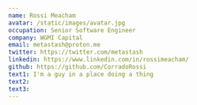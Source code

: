 ```yaml
---
name: Rossi Meacham
avatar: /static/images/avatar.jpg
occupation: Senior Software Engineer
company: WGMI Capital
email: metastash@proton.me
twitter: https://twitter.com/metastash
linkedin: https://www.linkedin.com/in/rossimeacham/
github: https://github.com/CorradoRossi
text1: I'm a guy in a place doing a thing
text2:
text3:
---
```

